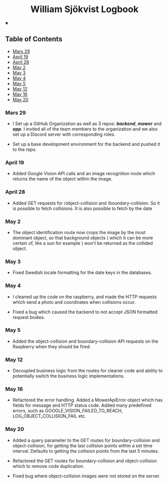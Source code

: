 <h1 align="center">William Sjökvist Logbook</h1>

<details open="open">
  <summary><h2>Table of Contents</h2></summary>

- [Mars 29](#Mars-29)
- [April 19](#April-19)
- [April 28](#April-28)
- [May 2](#May-2)
- [May 3](#May-3)
- [May 4](#May-4)
- [May 5](#May-5)
- [May 12](#May-12)
- [May 16](#May-16)
- [May 20](#May-20)
</details>

### Mars 29

- I Set up a GitHub Organization as well as 3 repos: ***backend***, ***mower*** and ***app***. I invited all of the team members to the organization and we also set up a Discord server with corresponding roles.

- Set up a base development environment for the backend and pushed it to the repo. 

### April 19

- Added Google Vision API calls and an image recognition route which returns the name of the object within the image.

### April 28

- Added GET requests for /object-collision and /boundary-collision. So it is possible to fetch collisions. It is also possible to fetch by the date 

### May 2

- The object identification route now crops the image by the most dominant object, so that background objects ( which it can be more certain of, like a sun for example ) won't be returned as the collided object.

### May 3

- Fixed Swedish locale formatting for the date keys in the databases.

### May 4

- I cleaned up the code on the raspberry, and made the HTTP requests which send a photo and coordinates when collisions occur. 

- Fixed a bug which caused the backend to not accept JSON formatted request bodies.

### May 5

- Added the object-collision and boundary-collision API requests on the Raspberry when they should be fired. 

### May 12

- Decoupled business logic from the routes for cleaner code and ability to potentially switch the business logic implementations.

### May 16

- Refactored the error handling. Added a MowerApiError object which has fields for message and HTTP status code. Added many predefined errors, such as GOOGLE_VISION_FAILED_TO_REACH, LOG_OBJECT_COLLISION_FAIL etc.

### May 20

- Added a query parameter to the GET routes for boundary-collision and object-collision, for getting the last collision points within a set time interval. Defaults to getting the collision points from the last 5 minutes.

- Refactored the GET routes for boundary-collision and object-collision which to remove code duplication.

- Fixed bug where object-collision images were not stored on the server. 
